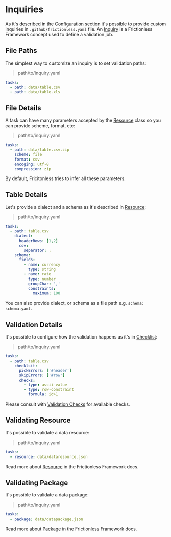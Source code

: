 # Inquiries

As it's described in the [Configuration](configuration.html) section it's possible to provide custom inquiries in `.github/frictionless.yaml` file. An [Inquiry](https://framework.frictionlessdata.io/docs/framework/inquiry.html) is a Frictionless Framework concept used to define a validation job.

## File Paths

The simplest way to customize an inquiry is to set validation paths:

> path/to/inquiry.yaml

```yaml tabs=YAML
tasks:
  - path: data/table.csv
  - path: data/table.xls
```

## File Details

A task can have many parameters accepted by the [Resource](https://framework.frictionlessdata.io/docs/framework/resource.html) class so you can provide scheme, format, etc:

> path/to/inquiry.yaml

```yaml tabs=YAML
tasks:
  - path: data/table.csv.zip
    scheme: file
    format: csv
    encoging: utf-8
    compression: zip
```

By default, Fricitonless tries to infer all these parameters.

## Table Details

Let's provide a dialect and a schema as it's described in [Resource](https://framework.frictionlessdata.io/docs/framework/resource.html):

> path/to/inquiry.yaml

```yaml tabs=YAML
tasks:
  - path: table.csv
    dialect:
      headerRows: [1,2]
      csv:
        separator: ;
    schema:
      fields:
        - name: currency
          type: string
        - name: rate
          type: number
          groupChar: ','
          constraints:
            maximum: 100
```

You can also provide dialect, or schema as a file path e.g. `schema: schema.yaml`.

## Validation Details

It's possible to configure how the validation happens as it's in [Checklist](https://framework.frictionlessdata.io/docs/framework/checklist.html):

> path/to/inquiry.yaml

```yaml tabs=YAML
tasks:
  - path: table.csv
    checklsit:
      pickErrors: ['#header']
      skipErrors: ['#row']
      checks:
        - type: ascii-value
        - type: row-constraint
          formula: id>1
```

Please consult with [Validation Checks](https://framework.frictionlessdata.io/docs/checks/baseline.html) for available checks.

## Validating Resource

It's possible to validate a data resource:

> path/to/inquiry.yaml

```yaml tabs=YAML
tasks:
  - resource: data/dataresource.json
```

Read more about [Resource](https://framework.frictionlessdata.io/docs/framework/resource.html) in the Frictionless Framework docs.

## Validating Package

It's possible to validate a data package:

> path/to/inquiry.yaml

```yaml tabs=YAML
tasks:
  - package: data/datapackage.json
```

Read more about [Package](https://framework.frictionlessdata.io/docs/framework/package.html) in the Frictionless Framework docs.
